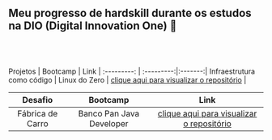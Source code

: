 ## Meu progresso de hardskill durante os estudos na DIO (Digital Innovation One) 🚀
<br><br><br>
Projetos  | Bootcamp | Link  |
:---------: | :---------:|:-------:|
Infraestrutura como código | Linux do Zero    |  [clique aqui para visualizar o repositório](https://github.com/Khaldewey/infraestrutura-como-codigo-linux)    | 
<br> 

Desafio  | Bootcamp | Link  |
:---------: | :---------:|:-------:|
Fábrica de Carro | Banco Pan Java Developer    |  [clique aqui para visualizar o repositório](https://github.com/Khaldewey/desafio-fabrica-de-carros/tree/master) |
 

